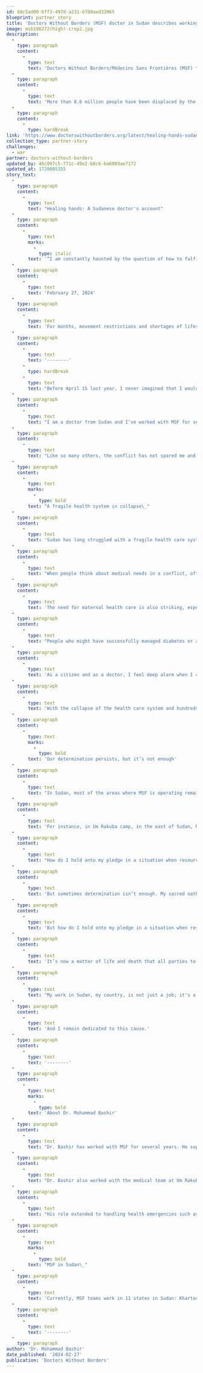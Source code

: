 ```yaml
---
id: 68c5ad00-6ff3-497d-a231-6789aed33965
blueprint: partner_story
title: 'Doctors Without Borders (MSF) doctor in Sudan describes working with insufficient resources'
image: msb186272(high)-crop2.jpg
description:
  -
    type: paragraph
    content:
      -
        type: text
        text: 'Doctors Without Borders/Médecins Sans Frontières (MSF) teams in Sudan are treating war-wounded patients with catastrophic injuries and providing humanitarian aid and medical care in refugee camps and displacement sites, where people are living in poor conditions and lack adequate health care and basic needs. '
  -
    type: paragraph
    content:
      -
        type: text
        text: 'More than 8.6 million people have been displaced by the current conflict, including over 2 million people who have fled to neighboring countries such as Chad, South Sudan, and Central African Republic.'
  -
    type: paragraph
    content:
      -
        type: hardBreak
link: 'https://www.doctorswithoutborders.org/latest/healing-hands-sudanese-doctors-account'
collection_type: partner-story
challenges:
  - war
partner: doctors-without-borders
updated_by: 46c097c5-771c-49e2-b8c6-ba6009ae7172
updated_at: 1720085355
story_text:
  -
    type: paragraph
    content:
      -
        type: text
        text: "Healing hands: A Sudanese doctor's account"
  -
    type: paragraph
    content:
      -
        type: text
        marks:
          -
            type: italic
        text: '“I am constantly haunted by the question of how to fulfill this duty in the absence of sufficient resources and personnel.”'
  -
    type: paragraph
    content:
      -
        type: text
        text: 'February 27, 2024'
  -
    type: paragraph
    content:
      -
        type: text
        text: 'For months, movement restrictions and shortages of lifesaving medical supplies have made medical care inaccessible to many people in Sudan, while needs soar amid ongoing conflict. Doctors Without Borders/Médecins Sans Frontières (MSF) teams are treating people injured in the fighting—along with providing maternal, pediatric, and other health care—in hospitals throughout the country. A member of our team in Sudan, Dr. Mohammed Bashir, shares below an account of providing health care in Sudan.'
  -
    type: paragraph
    content:
      -
        type: text
        text: '--------'
      -
        type: hardBreak
      -
        type: text
        text: "Before April 15 last year, I never imagined that I would find myself in Khartoum, the capital city of our country, working in a conflict zone. \_"
  -
    type: paragraph
    content:
      -
        type: text
        text: "I am a doctor from Sudan and I’ve worked with MSF for several years. But I’ve never seen anything like the suffering that people in my country now are enduring daily. This conflict is devastating. More than 8 million people have been displaced by this conflict both internally, within Sudan, or to neighboring countries [totaling 10 million when combined with those displaced from previous conflicts]. People have fled the violence only to find themselves almost destitute in informal camps.\_"
  -
    type: paragraph
    content:
      -
        type: text
        text: "Like so many others, the conflict has not spared me and my loved ones.\_"
  -
    type: paragraph
    content:
      -
        type: text
        marks:
          -
            type: bold
        text: "A fragile health system in collapse\_"
  -
    type: paragraph
    content:
      -
        type: text
        text: 'Sudan has long struggled with a fragile health care system, and the ongoing conflict has brought it crashing down. I have been supporting MSF teams in two hospitals in Khartoum state and another in Um Rakuba refugee camp in the east for the past months.'
  -
    type: paragraph
    content:
      -
        type: text
        text: "When people think about medical needs in a conflict, often they think about people injured by bombs or bullets. But I’ve also seen growing numbers of medical emergencies caused by complications from untreated chronic diseases. People who might have successfully managed diabetes or asthma for years are now unable to find the medications they need to live. \_"
  -
    type: paragraph
    content:
      -
        type: text
        text: 'The need for maternal health care is also striking, especially for pregnant women requiring Cesarean sections or emergency deliveries. That is why in Umdawanban, one of the hospitals I have covered, our team has been supporting the maternity team, assisting in over 1,500 births since last July. But across the country, many maternity services have not been regularly functional, leaving pregnant women facing life-threatening complications without access to emergency obstetric care. And where health care services are available, the quality of care remains a concern.'
  -
    type: paragraph
    content:
      -
        type: text
        text: "People who might have successfully managed diabetes or asthma for years are now unable to find the medications they need to live. \_"
  -
    type: paragraph
    content:
      -
        type: text
        text: 'As a citizen and as a doctor, I feel deep alarm when I consider the growing health needs in my homeland. Some of these concerns predate the conflict, but all of them have worsened because of it. Sudan has a troubling history of outbreaks such as measles and meningitis. These highly contagious diseases can be prevented through vaccination, but without it they can be fatal, especially in young children. One factor that puts children particularly at risk is malnutrition, which impairs the immune system.'
  -
    type: paragraph
    content:
      -
        type: text
        text: 'With the collapse of the health care system and hundreds of thousands of people now having fled the violence, often living in crowded makeshift camps, large-scale vaccination programs and nutritional support are more than crucial—they are a potential lifeline.'
  -
    type: paragraph
    content:
      -
        type: text
        marks:
          -
            type: bold
        text: 'Our determination persists, but it’s not enough'
  -
    type: paragraph
    content:
      -
        type: text
        text: "In Sudan, most of the areas where MSF is operating remain active battle zones. This makes our work incredibly challenging and dangerous, but it also makes us more determined. The determination I mention here isn't solely focused on MSF; I extend it to the communities coming together to support each other."
  -
    type: paragraph
    content:
      -
        type: text
        text: 'For instance, in Um Rakuba camp, in the east of Sudan, MSF provides desperately needed humanitarian care to thousands of people who live in and around the refugee camp. When the conflict erupted, it was unclear if it would be possible to continue our support there, but with the determination of a core team, there has been no gap in services. Last year we delivered 40,000 medical consultations to refugees as well as to the host community, and assisted 507 women to give birth safely. Our determination is shared: At Um Rakuba, I’ve seen first-hand the important role that local volunteers and community midwives are playing.'
  -
    type: paragraph
    content:
      -
        type: text
        text: "How do I hold onto my pledge in a situation when resources and helping hands are impeded and exposed to dangers?\_This question echoes in my thoughts both day and night."
  -
    type: paragraph
    content:
      -
        type: text
        text: 'But sometimes determination isn’t enough. My sacred oath as a doctor is to do all that I can for people who need medical care. And in my role as an MSF deputy medical coordinator, that means not only treating individual patients, but also coordinating care on a larger scale, ensuring that staff and supplies are where they are needed most.'
  -
    type: paragraph
    content:
      -
        type: text
        text: 'But how do I hold onto my pledge in a situation when resources and helping hands are impeded and exposed to dangers? This question echoes in my thoughts both day and night.'
  -
    type: paragraph
    content:
      -
        type: text
        text: 'It’s now a matter of life and death that all parties to this conflict recognize MSF’s sole purpose: to offer medical care to the most vulnerable people, free of charge. We need access and to safeguard our teams and supplies as much as for patients—not tomorrow, but now. The lives we strive to save depend on it.'
  -
    type: paragraph
    content:
      -
        type: text
        text: "My work in Sudan, my country, is not just a job; it's a part of my humanity. And my ethical duty is that I, like my colleagues at MSF, do all we can to relieve suffering in the face of conflict. \_"
  -
    type: paragraph
    content:
      -
        type: text
        text: 'And I remain dedicated to this cause.'
  -
    type: paragraph
    content:
      -
        type: text
        text: '--------'
  -
    type: paragraph
    content:
      -
        type: text
        marks:
          -
            type: bold
        text: 'About Dr. Mohammad Bashir'
  -
    type: paragraph
    content:
      -
        type: text
        text: "Dr. Bashir has worked with MSF for several years. He supervises medical activities at Umdawnban and Alban Aljadeed hospitals in Khartoum state, which have been supported by MSF since the summer of 2023. At Umdawnban Hospital, our team provides pediatric and maternal health care, and Alban Aljadeed Hospital stands as the sole operational public hospital in East-Nile. MSF has supported the emergency room and operating theater, and have provided more than 12,000 emergency outpatient consultations since August 2023. \_"
  -
    type: paragraph
    content:
      -
        type: text
        text: "Dr. Bashir also worked with the medical team at Um Rakuba refugee camp in Al Gedaref state, where we delivered 40,000 outpatient consultations in 2023 alone. \_"
  -
    type: paragraph
    content:
      -
        type: text
        text: "His role extended to handling health emergencies such as our response to a cholera outbreak. His efforts in two of these hospitals provided vital support to approximately 500 people affected by the cholera outbreak in 2023.\_"
  -
    type: paragraph
    content:
      -
        type: text
        marks:
          -
            type: bold
        text: "MSF in Sudan\_"
  -
    type: paragraph
    content:
      -
        type: text
        text: 'Currently, MSF teams work in 11 states in Sudan: Khartoum, Al Jazirah, White Nile, Blue Nile, River Nile, Al Gedaref, West Darfur, North Darfur, Central Darfur, South Darfur, and Port Sudan states. We are also providing assistance to refugees and returnees across Sudan’s borders, in South Sudan, Central African Republic, and Chad.'
  -
    type: paragraph
    content:
      -
        type: text
        text: '--------'
  -
    type: paragraph
author: 'Dr. Mohammad Bashir'
date_published: '2024-02-27'
publication: 'Doctors Without Borders'
---
```

